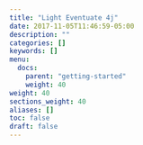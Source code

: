 ```yaml
---
title: "Light Eventuate 4j"
date: 2017-11-05T11:46:59-05:00
description: ""
categories: []
keywords: []
menu:
  docs:
    parent: "getting-started"
    weight: 40
weight: 40
sections_weight: 40
aliases: []
toc: false
draft: false
---
```


